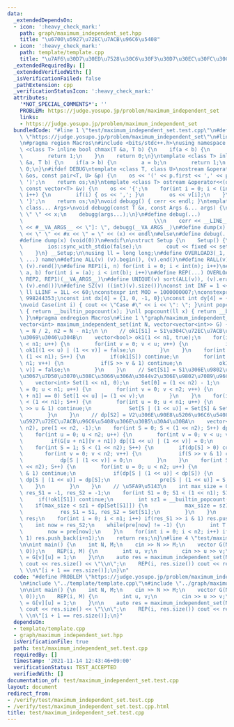 ```yaml
---
data:
  _extendedDependsOn:
  - icon: ':heavy_check_mark:'
    path: graph/maximum_independent_set.hpp
    title: "\u6700\u5927\u72EC\u7ACB\u96C6\u5408"
  - icon: ':heavy_check_mark:'
    path: template/template.cpp
    title: "\u7AF6\u30D7\u30ED\u7528\u30C6\u30F3\u30D7\u30EC\u30FC\u30C8"
  _extendedRequiredBy: []
  _extendedVerifiedWith: []
  _isVerificationFailed: false
  _pathExtension: cpp
  _verificationStatusIcon: ':heavy_check_mark:'
  attributes:
    '*NOT_SPECIAL_COMMENTS*': ''
    PROBLEM: https://judge.yosupo.jp/problem/maximum_independent_set
    links:
    - https://judge.yosupo.jp/problem/maximum_independent_set
  bundledCode: "#line 1 \"test/maximum_independent_set.test.cpp\"\n#define PROBLEM\
    \ \"https://judge.yosupo.jp/problem/maximum_independent_set\"\n#line 1 \"template/template.cpp\"\
    \n#pragma region Macros\n#include <bits/stdc++.h>\nusing namespace std;\ntemplate\
    \ <class T> inline bool chmax(T &a, T b) {\n    if(a < b) {\n        a = b;\n\
    \        return 1;\n    }\n    return 0;\n}\ntemplate <class T> inline bool chmin(T\
    \ &a, T b) {\n    if(a > b) {\n        a = b;\n        return 1;\n    }\n    return\
    \ 0;\n}\n#ifdef DEBUG\ntemplate <class T, class U>\nostream &operator<<(ostream\
    \ &os, const pair<T, U> &p) {\n    os << '(' << p.first << ',' << p.second <<\
    \ ')';\n    return os;\n}\ntemplate <class T> ostream &operator<<(ostream &os,\
    \ const vector<T> &v) {\n    os << '{';\n    for(int i = 0; i < (int)v.size();\
    \ i++) {\n        if(i) { os << ','; }\n        os << v[i];\n    }\n    os <<\
    \ '}';\n    return os;\n}\nvoid debugg() { cerr << endl; }\ntemplate <class T,\
    \ class... Args>\nvoid debugg(const T &x, const Args &... args) {\n    cerr <<\
    \ \" \" << x;\n    debugg(args...);\n}\n#define debug(...)                   \
    \                                          \\\n    cerr << __LINE__ << \" [\"\
    \ << #__VA_ARGS__ << \"]: \", debugg(__VA_ARGS__)\n#define dump(x) cerr << __LINE__\
    \ << \" \" << #x << \" = \" << (x) << endl\n#else\n#define debug(...) (void(0))\n\
    #define dump(x) (void(0))\n#endif\n\nstruct Setup {\n    Setup() {\n        cin.tie(0);\n\
    \        ios::sync_with_stdio(false);\n        cout << fixed << setprecision(15);\n\
    \    }\n} __Setup;\n\nusing ll = long long;\n#define OVERLOAD3(_1, _2, _3, name,\
    \ ...) name\n#define ALL(v) (v).begin(), (v).end()\n#define RALL(v) (v).rbegin(),\
    \ (v).rend()\n#define REP1(i, n) for(int i = 0; i < int(n); i++)\n#define REP2(i,\
    \ a, b) for(int i = (a); i < int(b); i++)\n#define REP(...) OVERLOAD3(__VA_ARGS__,\
    \ REP2, REP1)(__VA_ARGS__)\n#define UNIQUE(v) sort(ALL(v)), (v).erase(unique(ALL(v)),\
    \ (v).end())\n#define SZ(v) ((int)(v).size())\nconst int INF = 1 << 30;\nconst\
    \ ll LLINF = 1LL << 60;\nconstexpr int MOD = 1000000007;\nconstexpr int MOD2 =\
    \ 998244353;\nconst int dx[4] = {1, 0, -1, 0};\nconst int dy[4] = {0, 1, 0, -1};\n\
    \nvoid Case(int i) { cout << \"Case #\" << i << \": \"; }\nint popcount(int x)\
    \ { return __builtin_popcount(x); }\nll popcount(ll x) { return __builtin_popcountll(x);\
    \ }\n#pragma endregion Macros\n#line 1 \"graph/maximum_independent_set.hpp\"\n\
    vector<int> maximum_independent_set(int N, vector<vector<int>> G) {\n    int n1\
    \ = N / 2, n2 = N - n1;\n \n    // ok1[S1] = S1\u304C\u72EC\u7ACB\u96C6\u5408\u304B\
    \u3069\u3046\u304B\n    vector<bool> ok1(1 << n1, true);\n    for(int u = 0; u\
    \ < n1; u++) {\n        for(int v = 0; v < u; v++) {\n            if(G[u][v])\
    \ ok1[(1 << u) | (1 << v)] = false;\n        }\n    }\n    for(int S = 0; S <\
    \ (1 << n1); S++) {\n        if(ok1[S]) continue;\n        for(int v = 0; v <\
    \ n1; v++) {\n            if(S >> v & 1) continue;\n            ok1[S | (1 <<\
    \ v)] = false;\n        }\n    }\n    // Set[S1] = S1\u306E\u9802\u70B9\u3068\u8FBA\
    \u3067\u7D50\u3070\u308C\u3066\u306A\u3044v2\u306E\u9802\u70B9\u96C6\u5408U\n\
    \    vector<int> Set(1 << n1, 0);\n    Set[0] = (1 << n2) - 1;\n    for(int u\
    \ = 0; u < n1; u++) {\n        for(int v = 0; v < n2; v++) {\n            if(G[u][v\
    \ + n1] == 0) Set[1 << u] |= (1 << v);\n        }\n    }\n    for(int S = 0; S\
    \ < (1 << n1); S++) {\n        for(int u = 0; u < n1; u++) {\n            if(S\
    \ >> u & 1) continue;\n            Set[S | (1 << u)] = Set[S] & Set[1 << u];\n\
    \        }\n    }\n    // dp[S2] = V2\u306E\u90E8\u5206\u96C6\u5408S2\u306E\u6700\
    \u5927\u72EC\u7ACB\u96C6\u5408\u306E\u30B5\u30A4\u30BA\n    vector<int> dp(1 <<\
    \ n2), pre(1 << n2, -1);\n    for(int S = 0; S < (1 << n2); S++) dp[S] = __builtin_popcount(S);\n\
    \    for(int u = 0; u < n2; u++) {\n        for(int v = 0; v < u; v++) {\n   \
    \         if(G[u + n1][v + n1]) dp[(1 << u) | (1 << v)] = 0;\n        }\n    }\n\
    \    for(int S = 1; S < (1 << n2); S++) {\n        if(dp[S] > 0) continue;\n \
    \       for(int v = 0; v < n2; v++) {\n            if(S >> v & 1) continue;\n\
    \            dp[S | (1 << v)] = 0;\n        }\n    }\n    for(int S = 0; S < (1\
    \ << n2); S++) {\n        for(int u = 0; u < n2; u++) {\n            if(S >> u\
    \ & 1) continue;\n            if(dp[S | (1 << u)] < dp[S]) {\n               \
    \ dp[S | (1 << u)] = dp[S];\n                pre[S | (1 << u)] = S;\n        \
    \    }\n        }\n    }\n    // \u5FA9\u5143\n    int max_size = 0;\n    int\
    \ res_S1 = -1, res_S2 = -1;\n    for(int S1 = 0; S1 < (1 << n1); S1++) {\n   \
    \     if(!ok1[S1]) continue;\n        int sz1 = __builtin_popcount(S1);\n    \
    \    if(max_size < sz1 + dp[Set[S1]]) {\n            max_size = sz1 + dp[Set[S1]];\n\
    \            res_S1 = S1, res_S2 = Set[S1];\n        }\n    }\n    vector<int>\
    \ res;\n    for(int i = 0; i < n1; i++) if(res_S1 >> i & 1) res.push_back(i);\n\
    \    int now = res_S2;\n    while(pre[now] != -1) {\n        int T = now ^ pre[now];\n\
    \        now = pre[now];\n    }\n    for(int i = 0; i < n2; i++) if(now >> i &\
    \ 1) res.push_back(i+n1);\n    return res;\n}\n#line 4 \"test/maximum_independent_set.test.cpp\"\
    \n\nint main() {\n    int N, M;\n    cin >> N >> M;\n    vector G(N, vector<int>(N,\
    \ 0));\n    REP(i, M) {\n        int u, v;\n        cin >> u >> v;\n        G[u][v]\
    \ = G[v][u] = 1;\n    }\n\n    auto res = maximum_independent_set(N, G);\n   \
    \ cout << res.size() << \"\\n\";\n    REP(i, res.size()) cout << res[i] << \"\
    \ \\n\"[i + 1 == res.size()];\n}\n"
  code: "#define PROBLEM \"https://judge.yosupo.jp/problem/maximum_independent_set\"\
    \n#include \"../template/template.cpp\"\n#include \"../graph/maximum_independent_set.hpp\"\
    \n\nint main() {\n    int N, M;\n    cin >> N >> M;\n    vector G(N, vector<int>(N,\
    \ 0));\n    REP(i, M) {\n        int u, v;\n        cin >> u >> v;\n        G[u][v]\
    \ = G[v][u] = 1;\n    }\n\n    auto res = maximum_independent_set(N, G);\n   \
    \ cout << res.size() << \"\\n\";\n    REP(i, res.size()) cout << res[i] << \"\
    \ \\n\"[i + 1 == res.size()];\n}"
  dependsOn:
  - template/template.cpp
  - graph/maximum_independent_set.hpp
  isVerificationFile: true
  path: test/maximum_independent_set.test.cpp
  requiredBy: []
  timestamp: '2021-11-14 12:43:46+09:00'
  verificationStatus: TEST_ACCEPTED
  verifiedWith: []
documentation_of: test/maximum_independent_set.test.cpp
layout: document
redirect_from:
- /verify/test/maximum_independent_set.test.cpp
- /verify/test/maximum_independent_set.test.cpp.html
title: test/maximum_independent_set.test.cpp
---
```

